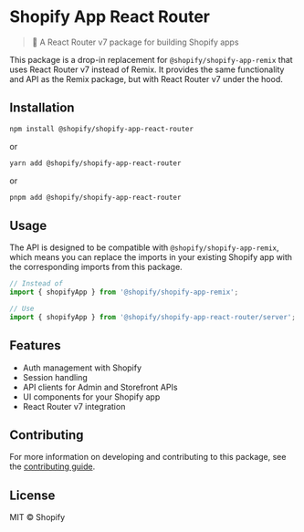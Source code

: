 # Shopify App React Router

> 🧩 A React Router v7 package for building Shopify apps

This package is a drop-in replacement for `@shopify/shopify-app-remix` that uses React Router v7 instead of Remix. It provides the same functionality and API as the Remix package, but with React Router v7 under the hood.

## Installation

```bash
npm install @shopify/shopify-app-react-router
```

or

```bash
yarn add @shopify/shopify-app-react-router
```

or

```bash
pnpm add @shopify/shopify-app-react-router
```

## Usage

The API is designed to be compatible with `@shopify/shopify-app-remix`, which means you can replace the imports in your existing Shopify app with the corresponding imports from this package.

```typescript
// Instead of
import { shopifyApp } from '@shopify/shopify-app-remix';

// Use
import { shopifyApp } from '@shopify/shopify-app-react-router/server';
```

## Features

- Auth management with Shopify
- Session handling
- API clients for Admin and Storefront APIs
- UI components for your Shopify app
- React Router v7 integration

## Contributing

For more information on developing and contributing to this package, see the [contributing guide](../../CONTRIBUTING.md).

## License

MIT © Shopify 